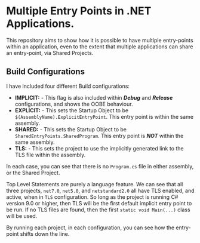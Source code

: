 # Multiple Entry Points in .NET Applications.

This repository aims to show how it is possible to have multiple entry-points within an application, 
even to the extent that multiple applications can share an entry-point, via Shared Projects.

## Build Configurations

I have included four different Build configurations:

 - **IMPLICIT:** - This flag is also included within ***Debug*** and ***Release*** configurations, and shows the OOBE behaviour.
 - **EXPLICIT:** - This sets the Startup Object to be `$(AssemblyName).ExplicitEntryPoint`. This entry point is within the same assembly.
 - **SHARED:** - This sets the Startup Object to be `SharedEntryPoints.SharedProgram`. This entry point is ***NOT*** within the same assembly.
 - **TLS:** - This sets the project to use the implicitly generated link to the TLS file within the assembly.

 In each case, you can see that there is no `Program.cs` file in either assembly, or the Shared Project.
 
 Top Level Statements are purely a language feature. We can see that all three projects, `net7.0`, `net5.0`, and `netstandard2.0`
 all have TLS enabled, and active, when in `TLS` configuration. So long as the project is running C# version 9.0 or higher, then
 TLS will be the first default implicit entry point to be run. If no TLS files are found, then the first `static void Main(...)`
 class will be used.

 By running each project, in each configuration, you can see how the entry-point shifts down the line.